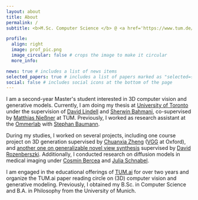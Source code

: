 ```yaml
---
layout: about
title: About
permalink: /
subtitle: <b>M.Sc. Computer Science </b> @ <a href='https://www.tum.de/en/'>TUM</a>

profile:
  align: right
  image: prof_pic.png
  image_circular: false # crops the image to make it circular
  more_info: 

news: true # includes a list of news items
selected_papers: true # includes a list of papers marked as "selected={true}"
social: false # includes social icons at the bottom of the page
---
```


I am a second-year Master's student interested in 3D computer vision and generative models. Currently, I am doing my thesis at [University of Toronto](https://www.utoronto.ca/) under the supervision of [David Lindell](https://davidlindell.com/) and [Sherwin Bahmani](https://sherwinbahmani.github.io/), co-supervised by [Matthias Nießner](https://www.niessnerlab.org/members/matthias_niessner/profile.html) at TUM. Previously, I worked as research assistant at the [Ommerlab](https://ommer-lab.com/) with [Stephan Baumann](https://stefan-baumann.eu/).

During my studies, I worked on several projects, including one course project on 3D generation supervised by [Chuanxia Zheng](https://chuanxiaz.com/) ([VGG](https://www.robots.ox.ac.uk/~vgg/) at Oxford), and [another one on generalizable novel view synthesis](/projects/) supervised by [David Rozenberszki](https://rozdavid.github.io/). Additionally, I conducted research on diffusion models in medical imaging under [Cosmin Bercea](https://cosmin-bercea.com/) and [Julia Schnabel](https://www.professoren.tum.de/en/schnabel-julia).

I am engaged in the educational offerings of [TUM.ai](https://tum-ai.com/) for over two years and organize the TUM.ai paper reading circle on (3D) computer vision and generative modeling. Previously, I obtained my B.Sc. in Computer Science and B.A. in Philosophy from the University of Munich.
